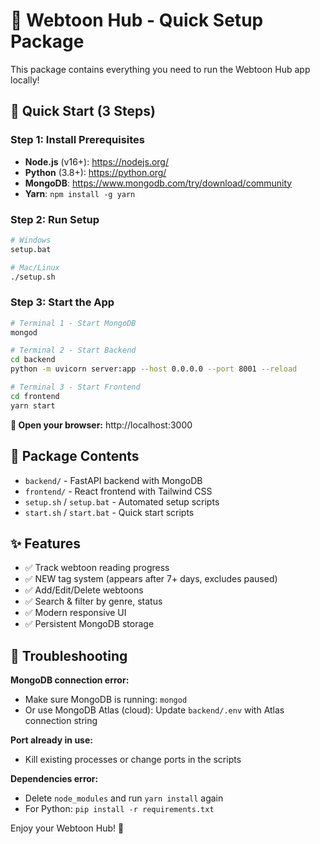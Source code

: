 # 🎯 Webtoon Hub - Quick Setup Package

This package contains everything you need to run the Webtoon Hub app locally!

## 🚀 Quick Start (3 Steps)

### Step 1: Install Prerequisites
- **Node.js** (v16+): https://nodejs.org/
- **Python** (3.8+): https://python.org/
- **MongoDB**: https://www.mongodb.com/try/download/community
- **Yarn**: `npm install -g yarn`

### Step 2: Run Setup
```bash
# Windows
setup.bat

# Mac/Linux
./setup.sh
```

### Step 3: Start the App
```bash
# Terminal 1 - Start MongoDB
mongod

# Terminal 2 - Start Backend
cd backend
python -m uvicorn server:app --host 0.0.0.0 --port 8001 --reload

# Terminal 3 - Start Frontend
cd frontend
yarn start
```

**🎉 Open your browser:** http://localhost:3000

## 📁 Package Contents

- `backend/` - FastAPI backend with MongoDB
- `frontend/` - React frontend with Tailwind CSS
- `setup.sh` / `setup.bat` - Automated setup scripts
- `start.sh` / `start.bat` - Quick start scripts

## ✨ Features

- ✅ Track webtoon reading progress
- ✅ NEW tag system (appears after 7+ days, excludes paused)
- ✅ Add/Edit/Delete webtoons
- ✅ Search & filter by genre, status
- ✅ Modern responsive UI
- ✅ Persistent MongoDB storage

## 🔧 Troubleshooting

**MongoDB connection error:**
- Make sure MongoDB is running: `mongod`
- Or use MongoDB Atlas (cloud): Update `backend/.env` with Atlas connection string

**Port already in use:**
- Kill existing processes or change ports in the scripts

**Dependencies error:**
- Delete `node_modules` and run `yarn install` again
- For Python: `pip install -r requirements.txt`

Enjoy your Webtoon Hub! 🎉
